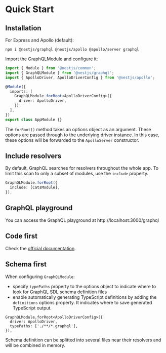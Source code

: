 # Quick Start

## Installation

For Express and Apollo (default):

```shell
npm i @nestjs/graphql @nestjs/apollo @apollo/server graphql
```

Import the GraphQLModule and configure it:

```ts
import { Module } from '@nestjs/common';
import { GraphQLModule } from '@nestjs/graphql';
import { ApolloDriver, ApolloDriverConfig } from '@nestjs/apollo';

@Module({
  imports: [
    GraphQLModule.forRoot<ApolloDriverConfig>({
      driver: ApolloDriver,
    }),
  ],
})
export class AppModule {}
```

The `forRoot()` method takes an options object as an argument. These options are passed through to the underlying driver instance. In this case, these options will be forwarded to the `ApolloServer` constructor.


## Include resolvers

By default, GraphQL searches for resolvers throughout the whole app. To limit this scan to only a subset of modules, use the `include` property.

```ts
GraphQLModule.forRoot({
  include: [CatsModule],
}),
```


## GraphQL playground

You can access the GraphQL playground at http://localhost:3000/graphql


## Code first

Check the [official documentation](https://docs.nestjs.com/graphql/quick-start#code-first).


## Schema first

When configuring `GraphQLModule`:
- specify `typePaths` property to the options object to indicate where to look for GraphQL SDL schema definition files
- enable automatically generating TypeScript definitions by adding the `definitions` options property. It indicates where to save generated TypeScript output.

```tsx
GraphQLModule.forRoot<ApolloDriverConfig>({
  driver: ApolloDriver,
  typePaths: ['./**/*.graphql'],
}),
```

Schema definition can be splitted into several files near their resolvers and will be combined in memory.
